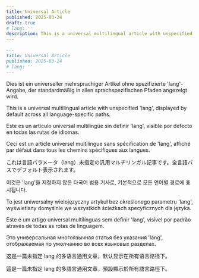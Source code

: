 ```yaml
---
title: Universal Article
published: 2025-03-24
draft: true
# lang: ''
description: This is a universal multilingual article with unspecified 'lang', displayed by default across all language-specific paths. Este es un artículo universal multilingüe sin definir 'lang', visible por defecto en todas las rutas de idiomas.
---
```


```markdown
---
title: Universal Article
published: 2025-03-24
# lang: ''
---
```

<!-- German (de) -->
Dies ist ein universeller mehrsprachiger Artikel ohne spezifizierte 'lang'-Angabe, der standardmäßig in allen sprachspezifischen Pfaden angezeigt wird.

<!-- English (en) -->
This is a universal multilingual article with unspecified 'lang', displayed by default across all language-specific paths.

<!-- Spanish (es) -->
Este es un artículo universal multilingüe sin definir 'lang', visible por defecto en todas las rutas de idiomas.

<!-- French (fr) -->
Ceci est un article universel multilingue sans spécification de 'lang', affiché par défaut dans tous les chemins spécifiques aux langues.

<!-- Japanese (ja) -->
これは言語パラメータ（lang）未指定の汎用マルチリンガル記事です。全言語パスでデフォルト表示されます。

<!-- Korean (ko) -->
이것은 'lang'을 지정하지 않은 다국어 범용 기사로, 기본적으로 모든 언어별 경로에 표시됩니다.

<!-- Polish (pl) -->
To jest uniwersalny wielojęzyczny artykuł bez określonego parametru 'lang', wyświetlany domyślnie we wszystkich ścieżkach specyficznych dla języka.

<!-- Portuguese (pt) -->
Este é um artigo universal multilínguas sem definir 'lang', visível por padrão através de todas as rotas de linguagem.

<!-- Russian (ru) -->
Это универсальная многоязычная статья без указания 'lang', отображаемая по умолчанию во всех языковых разделах.

<!-- Chinese Simplified (zh) -->
这是一篇未指定 lang 的多语言通用文章，默认显示在所有语言路径下。

<!-- Chinese Traditional (zh-tw) -->
這是一篇未指定 lang 的多語言通用文章，預設顯示於所有語言路徑下。
